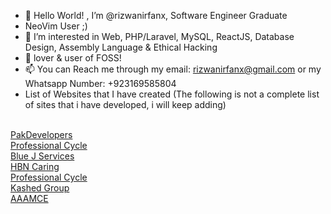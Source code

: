 - 👋 Hello World! , I’m @rizwanirfanx, Software Engineer Graduate
- NeoVim User ;)
- 👀 I’m interested in Web, PHP/Laravel, MySQL, ReactJS, Database Design, Assembly Language & Ethical Hacking
- 💞️ lover & user of FOSS!
- 📫 You can Reach me through my email: rizwanirfanx@gmail.com or my Whatsapp Number: +923169585804
- List of Websites that I have created (The following is not a complete list of sites that i have developed, i will keep adding)
<br/>
<a href="https://pakdevelopers.org">PakDevelopers</a>
<br/>
<a href="https://professionalcycle.co">Professional Cycle</a>
<br/>
<a href="https://bluejservices.com/"> Blue J Services</a>
<br/>
<a href="https://hbncaring.co.uk/"> HBN Caring</a>
<br/>
<a href="https://professionalcycle.co">Professional Cycle</a>
<br/>
<a href="https://kashedgroup.com/"> Kashed Group </a>
<br/>
<a href="amc.pakdevelopers.org">AAAMCE</a>
<br/>

<!---
rizwanirfanx/rizwanirfanx is a ✨ special ✨ repository because its `README.md` (this file) appears on your GitHub profile.
You can click the Preview link to take a look at your changes.
--->

